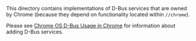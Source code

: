 This directory contains implementations of D-Bus services that are owned by
Chrome (because they depend on functionality located within `//chrome`).

Please see [Chrome OS D-Bus Usage in Chrome] for information about adding D-Bus
services.

[Chrome OS D-Bus Usage in Chrome]: https://chromium.googlesource.com/chromiumos/docs/+/main/dbus_in_chrome.md
